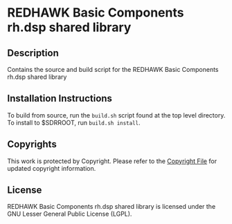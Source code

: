 # REDHAWK Basic Components rh.dsp shared library
 
## Description

Contains the source and build script for the REDHAWK Basic Components rh.dsp shared library
 
## Installation Instructions

To build from source, run the `build.sh` script found at the top level directory. To install to $SDRROOT, run `build.sh install`.
 
## Copyrights

This work is protected by Copyright. Please refer to the [Copyright File](COPYRIGHT) for updated copyright information.

## License

REDHAWK Basic Components rh.dsp shared library is licensed under the GNU Lesser General Public License (LGPL).


